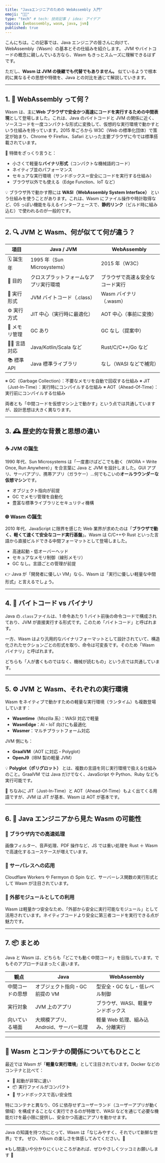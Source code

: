 ```yaml
---
title: "Javaエンジニアのための WebAssembly 入門"
emoji: "🧑‍💻"
type: "tech" # tech: 技術記事 / idea: アイデア
topics: [webassembly, wasm, java, jvm]
published: true
---
```


こんにちは。この記事では、Java エンジニアの皆さんに向けて、WebAssembly（Wasm）の基本とその仕組みを紹介します。
JVM やバイトコードの概念に親しんでいる方なら、Wasm もきっとスムーズに理解できるはずです。

ただし、**Wasm は JVM の後継でも代替でもありません。** 似ているようで根本的に異なるその思想や特徴を、Java との対比を通じて解説していきます。

---

## 1. 🧱 WebAssembly って何？

Wasm は、主に**Web ブラウザで安全かつ高速にコードを実行するための中間表現**として登場しました。これは、Java のバイトコードと JVM の関係に近く、ソースコードを一度コンパクトな形式に変換して、仮想的な実行環境で動かすという仕組みを持っています。2015 年ごろから W3C（Web の標準化団体）で策定が始まり、Chrome や Firefox、Safari といった主要ブラウザに今では標準搭載されています。

📌 特徴をざっくり言うと：

- 小さくて軽量な**バイナリ形式**（コンパクトな機械語的コード）
- ネイティブ並のパフォーマンス
- セキュアな実行環境（サンドボックス＝安全にコードを実行する仕組み）
- ブラウザ以外でも使える（Edge Function、IoT など）

💡 ブラウザ外で動かす際には **WASI（WebAssembly System Interface）** という仕組みを使うことがあります。これは、Wasm にファイル操作や時計取得など、OS っぽい機能を与えるインターフェースで、**静的リンク**（ビルド時に組み込む）で使われるのが一般的です。

---

## 2. 🔍 JVM と Wasm、何が似てて何が違う？

| 項目          | Java / JVM                             | WebAssembly                      |
| ------------- | -------------------------------------- | -------------------------------- |
| 🗓️ 誕生年     | 1995 年（Sun Microsystems）            | 2015 年（W3C）                   |
| 🎯 目的       | クロスプラットフォームなアプリ実行環境 | ブラウザで高速＆安全なコード実行 |
| 💾 実行形式   | JVM バイトコード（.class）             | Wasm バイナリ（.wasm）           |
| ⚙️ 実行方式   | JIT 中心（実行時に最適化）             | AOT 中心（事前に変換）           |
| 🧹 メモリ管理 | GC あり                                | GC なし（提案中）                |
| 🧑‍💻 言語対応   | Java/Kotlin/Scala など                 | Rust/C/C++/Go など               |
| 📚 標準 API   | Java 標準ライブラリ                    | なし（WASI などで補完）          |

※ GC（Garbage Collection）：不要なメモリを自動で回収する仕組み
※ JIT（Just-In-Time）：実行時にコンパイルする仕組み
※ AOT（Ahead-Of-Time）：実行前にコンパイルする仕組み

両者とも「中間コードを仮想マシン上で動かす」という点では共通していますが、設計思想は大きく異なります。

---

## 3. 🕰️ 歴史的な背景と思想の違い

### ☕ JVM の誕生

1990 年代、Sun Microsystems は「一度書けばどこでも動く（WORA = Write Once, Run Anywhere）」を合言葉に Java と JVM を設計しました。GUI アプリ、サーバアプリ、携帯アプリ（ガラケー）…何でもこいの**オールラウンダーな仮想マシン**です。

- オブジェクト指向が前提
- GC でメモリ管理を自動化
- 豊富な標準ライブラリとセキュリティ機構

### 🌐 Wasm の誕生

2010 年代、JavaScript に限界を感じた Web 業界が求めたのは「**ブラウザで動く、軽くて速くて安全なコード実行基盤**」。Wasm は C/C++や Rust といった言語から直接ビルドできる中間フォーマットとして登場しました。

- 高速起動・低オーバーヘッド
- セキュアなメモリ制御（線形メモリ）
- GC なし。言語ごとの管理が前提

👉 Java が「開発者に優しい VM」なら、Wasm は「実行に優しい軽量な中間形式」と言えるでしょう。

---

## 4. 💾 バイトコード vs バイナリ

Java の`.class`ファイルは、1 命令あたり 1 バイト前後の命令コードで構成されており、JVM が直接実行する形式です。このため「バイトコード」と呼ばれます。

一方、Wasm はより汎用的なバイナリフォーマットとして設計されていて、構造化されたセクションごとの形式を取り、命令は可変長です。そのため「Wasm バイナリ」と呼ばれます。

どちらも「人が書くものではなく、機械が読むもの」という点では共通しています。

---

## 5. ⚙️ JVM と Wasm、それぞれの実行環境

Wasm をネイティブで動かすための軽量な実行環境（ランタイム）も複数登場しています：

- **Wasmtime**（Mozilla 系）：WASI 対応で軽量
- **WasmEdge**：AI・IoT 向けにも最適化
- **Wasmer**：マルチプラットフォーム対応

JVM 側にも：

- **GraalVM**（AOT に対応・Polyglot）
- **OpenJ9**（IBM 製の軽量 JVM）

💡 **Polyglot（ポリグロット）** とは、複数の言語を同じ実行環境で扱える仕組みのこと。GraalVM では Java だけでなく、JavaScript や Python、Ruby なども実行可能です。

📝 ちなみに JIT（Just-In-Time）と AOT（Ahead-Of-Time）もよく出てくる用語ですが、JVM は JIT が基本、Wasm は AOT が基本です。

---

## 6. 🚀 Java エンジニアから見た Wasm の可能性

### 🔸 ブラウザ内での高速処理

画像フィルター、音声処理、PDF 操作など、JS では重い処理を Rust ＋ Wasm で高速化するユースケースが増えています。

### 🔸 サーバレスへの応用

Cloudflare Workers や Fermyon の Spin など、サーバーレス関数の実行形式として Wasm が注目されています。

### 🔸 外部モジュールとしての利用

Wasm は軽量かつ安全なため、「外部から安全に実行可能なモジュール」として活用されています。ネイティブコードより安全に第三者コードを実行できる点が魅力です。

---

## 7. 📦 まとめ

Java と Wasm は、どちらも「どこでも動く中間コード」を目指しています。でもそのアプローチはまったく違います。

| 観点             | Java                                | WebAssembly                        |
| ---------------- | ----------------------------------- | ---------------------------------- |
| 中間コードの思想 | オブジェクト指向・GC 前提の VM      | 型安全・GC なし・低レベル制御      |
| 実行対象         | JVM 上のアプリ                      | ブラウザ、WASI、軽量サンドボックス |
| 向いている場面   | 大規模アプリ、Android、サーバー処理 | 軽量 Web 処理、組み込み、分離実行  |

---

## 🧩 Wasm とコンテナの関係についてもひとこと

最近では Wasm が「**軽量な実行環境**」として注目されています。Docker などのコンテナと比べて：

- 🚀 起動が非常に速い
- 📦 実行ファイルがコンパクト
- 🔐 サンドボックスで高い安全性

特にコンテナと異なり、OS に依存せずユーザーランド（ユーザーアプリが動く領域）を構成することなく実行できるのが特徴で、WASI などを通じて必要な機能だけを最小限に提供し、安全かつ高速にアプリを動かせます。

---

Java の知識を持つ方にとって、Wasm は「なじみやすく、それでいて新鮮な世界」です。
ぜひ、Wasm の楽しさを体感してみてください。🎉

※もし間違いや分かりにくいところがあれば、ぜひやさしくツッコミお願いします 🙏
